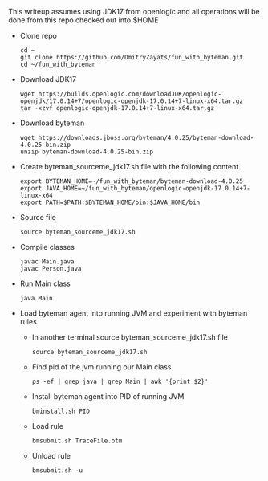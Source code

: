 This writeup assumes using JDK17 from openlogic and all operations will be done from this repo checked out into $HOME

- Clone repo

  ```
  cd ~
  git clone https://github.com/DmitryZayats/fun_with_byteman.git
  cd ~/fun_with_byteman
  ```

- Download JDK17

  ```
  wget https://builds.openlogic.com/downloadJDK/openlogic-openjdk/17.0.14+7/openlogic-openjdk-17.0.14+7-linux-x64.tar.gz
  tar -xzvf openlogic-openjdk-17.0.14+7-linux-x64.tar.gz
  ```

- Download byteman

  ```
  wget https://downloads.jboss.org/byteman/4.0.25/byteman-download-4.0.25-bin.zip
  unzip byteman-download-4.0.25-bin.zip
  ```

- Create byteman_sourceme_jdk17.sh file with the following content

  ```
  export BYTEMAN_HOME=~/fun_with_byteman/byteman-download-4.0.25
  export JAVA_HOME=~/fun_with_byteman/openlogic-openjdk-17.0.14+7-linux-x64
  export PATH=$PATH:$BYTEMAN_HOME/bin:$JAVA_HOME/bin
  ```

- Source file

  ```
  source byteman_sourceme_jdk17.sh
  ```

- Compile classes

  ```
  javac Main.java
  javac Person.java
  ```

- Run Main class

  ```
  java Main
  ```

- Load byteman agent into running JVM and experiment with byteman rules

  - In another terminal source byteman_sourceme_jdk17.sh file

    ```
    source byteman_sourceme_jdk17.sh
    ```

  - Find pid of the jvm running our Main class

    ```
    ps -ef | grep java | grep Main | awk '{print $2}'
    ```

  - Install byteman agent into PID of running JVM
 
    ```
    bminstall.sh PID
    ```
  - Load rule
    ```
    bmsubmit.sh TraceFile.btm
    ```
  - Unload rule
    ```
    bmsubmit.sh -u
    ```


